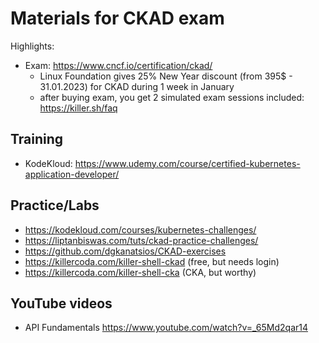 # Materials for CKAD exam

Highlights:
- Exam: https://www.cncf.io/certification/ckad/  
  - Linux Foundation gives 25% New Year discount (from 395$ - 31.01.2023) for CKAD during 1 week in January
  - after buying exam, you get 2 simulated exam sessions included: https://killer.sh/faq

## Training
- KodeKloud: https://www.udemy.com/course/certified-kubernetes-application-developer/

## Practice/Labs
- https://kodekloud.com/courses/kubernetes-challenges/
- https://liptanbiswas.com/tuts/ckad-practice-challenges/
- https://github.com/dgkanatsios/CKAD-exercises
- https://killercoda.com/killer-shell-ckad (free, but needs login)
- https://killercoda.com/killer-shell-cka (CKA, but worthy)

## YouTube videos
- API Fundamentals https://www.youtube.com/watch?v=_65Md2qar14

